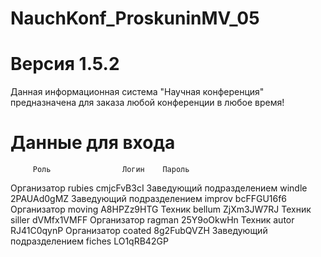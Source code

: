 # NauchKonf_ProskuninMV_05

# Версия 1.5.2
Данная информационная система "Научная конференция" предназначена для заказа любой конференции в любое время!

# Данные для входа
         Роль	             Логин	  Пароль
Организатор	              rubies	cmjcFvB3cI
Заведующий подразделением	windle	2PAUAd0gMZ
Заведующий подразделением	improv	bcFFGU16f6
Организатор	              moving	A8HPZz9HTG
Техник	                  bellum	ZjXm3JW7RJ
Техник	                  siller	dVMfx1VMFF
Организатор	              ragman	25Y9oOkwHn
Техник	                  autor	RJ41C0qynP
Организатор	              coated	8g2FubQVZH
Заведующий подразделением	fiches	LO1qRB42GP
